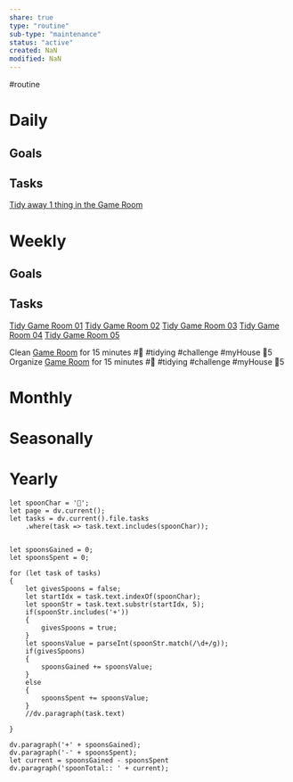 ```yaml
---
share: true
type: "routine"
sub-type: "maintenance"
status: "active"
created: NaN 
modified: NaN
---
```

 #routine

# Daily
## Goals
## Tasks
[Tidy away 1 thing in the Game Room](./Tidy%20away%201%20thing%20in%20the%20Game%20Room.md)

# Weekly
## Goals
## Tasks
[Tidy Game Room 01](./Tidy%20Game%20Room%2001.md)
[Tidy Game Room 02](./Tidy%20Game%20Room%2002.md)
[Tidy Game Room 03](./Tidy%20Game%20Room%2003.md)
[Tidy Game Room 04](./Tidy%20Game%20Room%2004.md)
[Tidy Game Room 05](./Tidy%20Game%20Room%2005.md)

Clean [Game Room](../../01%20-%20Subsistence%20%F0%9F%92%97/08%20-%20Location%20%F0%9F%A7%AD/Game%20Room.md) for 15 minutes #🧹 #tidying #challenge #myHouse 🥄5
Organize [Game Room](../../01%20-%20Subsistence%20%F0%9F%92%97/08%20-%20Location%20%F0%9F%A7%AD/Game%20Room.md) for 15 minutes #🧹 #tidying #challenge #myHouse 🥄5
# Monthly
# Seasonally
# Yearly


```dataviewjs
let spoonChar = '🥄';
let page = dv.current();
let tasks = dv.current().file.tasks
	.where(task => task.text.includes(spoonChar));


let spoonsGained = 0;
let spoonsSpent = 0;

for (let task of tasks)
{
	let givesSpoons = false;
	let startIdx = task.text.indexOf(spoonChar);
	let spoonStr = task.text.substr(startIdx, 5);
	if(spoonStr.includes('+'))
	{
		givesSpoons = true;
	}
	let spoonsValue = parseInt(spoonStr.match(/\d+/g));
	if(givesSpoons)
	{
		spoonsGained += spoonsValue;
	}		
	else
	{
		spoonsSpent += spoonsValue;
	}
	//dv.paragraph(task.text)
	
}

dv.paragraph('+' + spoonsGained);
dv.paragraph('-' + spoonsSpent);
let current = spoonsGained - spoonsSpent
dv.paragraph('spoonTotal:: ' + current);
